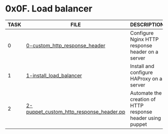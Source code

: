 # 0x0F. Load balancer

| TASK | FILE | DESCRIPTION |
|------|------|-------------|
| 0 | [0-custom_http_response_header](https://github.com/adeniyitobi055/alx-system_engineering-devops/blob/master/0x0F-load_balancer/0-custom_http_response_header) | Configure Nginx HTTP response header on a server |
| 1 | [1-install_load_balancer](https://github.com/adeniyitobi055/alx-system_engineering-devops/blob/master/0x0F-load_balancer/1-install_load_balancer) | Install and configure HAProxy on a server |
| 2 | [2-puppet_custom_http_response_header.pp](https://github.com/adeniyitobi055/alx-system_engineering-devops/blob/master/0x0F-load_balancer/2-puppet_custom_http_response_header.pp) | Automate the creation of HTTP response header using puppet|
